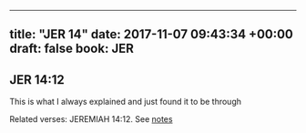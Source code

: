 
---
title: "JER 14"
date: 2017-11-07 09:43:34 +00:00
draft: false
book: JER
---

## JER 14:12

This is what I always explained and just found it to be through

Related verses: JEREMIAH 14:12. See [notes](https://my.bible.com/notes/2763138815710978786)

